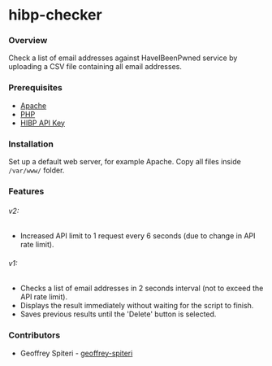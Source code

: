 # hibp-checker

### Overview
Check a list of email addresses against HaveIBeenPwned service by uploading a CSV file containing all email addresses.

### Prerequisites
- [Apache](https://www.apache.org/)
- [PHP](https://www.php.net/)
- [HIBP API Key](https://haveibeenpwned.com/API/Key)

### Installation
Set up a default web server, for example Apache. Copy all files inside ```/var/www/``` folder.

### Features
###### v2:
- Increased API limit to 1 request every 6 seconds (due to change in API rate limit).


###### v1:
- Checks a list of email addresses in 2 seconds interval (not to exceed the API rate limit).
- Displays the result immediately without waiting for the script to finish.
- Saves previous results until the 'Delete' button is selected.

### Contributors
 - Geoffrey Spiteri - [geoffrey-spiteri](https://github.com/geoffrey-spiteri)
